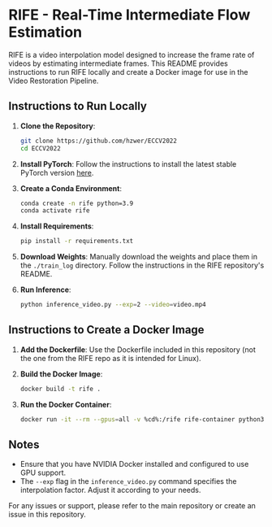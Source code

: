 # RIFE - Real-Time Intermediate Flow Estimation

RIFE is a video interpolation model designed to increase the frame rate of videos by estimating intermediate frames. This README provides instructions to run RIFE locally and create a Docker image for use in the Video Restoration Pipeline.

## Instructions to Run Locally

1. **Clone the Repository**:
   ```bash
   git clone https://github.com/hzwer/ECCV2022
   cd ECCV2022
   ```

2. **Install PyTorch**:
   Follow the instructions to install the latest stable PyTorch version [here](https://pytorch.org/get-started/locally/).

3. **Create a Conda Environment**:
   ```bash
   conda create -n rife python=3.9
   conda activate rife
   ```

4. **Install Requirements**:
   ```bash
   pip install -r requirements.txt
   ```

5. **Download Weights**:
   Manually download the weights and place them in the `./train_log` directory. Follow the instructions in the RIFE repository's README.

6. **Run Inference**:
   ```bash
   python inference_video.py --exp=2 --video=video.mp4
   ```

## Instructions to Create a Docker Image

1. **Add the Dockerfile**:
   Use the Dockerfile included in this repository (not the one from the RIFE repo as it is intended for Linux).

2. **Build the Docker Image**:
   ```bash
   docker build -t rife .
   ```

3. **Run the Docker Container**:
   ```bash
   docker run -it --rm --gpus=all -v %cd%:/rife rife-container python3 inference_video.py --video /rife/input_videos/input.mp4 --output /rife/output_videos/output.mp4
   ```

## Notes

- Ensure that you have NVIDIA Docker installed and configured to use GPU support.
- The `--exp` flag in the `inference_video.py` command specifies the interpolation factor. Adjust it according to your needs.

For any issues or support, please refer to the main repository or create an issue in this repository.
